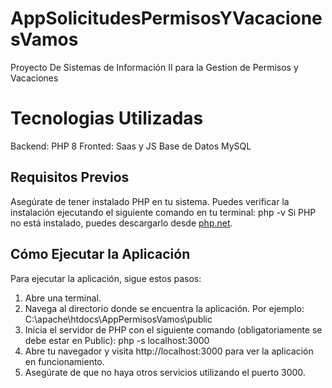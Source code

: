 # AppSolicitudesPermisosYVacacionesVamos
Proyecto De Sistemas de Información II para la Gestion de Permisos y Vacaciones

# Tecnologias Utilizadas
Backend: PHP 8
Fronted: Saas y JS
Base de Datos MySQL

## Requisitos Previos

Asegúrate de tener instalado PHP en tu sistema. Puedes verificar la instalación ejecutando el siguiente comando en tu terminal: php -v
Si PHP no está instalado, puedes descargarlo desde [php.net](https://www.php.net/downloads).

## Cómo Ejecutar la Aplicación

Para ejecutar la aplicación, sigue estos pasos:

1. Abre una terminal.
2. Navega al directorio donde se encuentra la aplicación. Por ejemplo: C:\apache\htdocs\AppPermisosVamos\public
3. Inicia el servidor de PHP con el siguiente comando (obligatoriamente se debe estar en Public): php -s localhost:3000
4. Abre tu navegador y visita http://localhost:3000 para ver la aplicación en funcionamiento.
5. Asegúrate de que no haya otros servicios utilizando el puerto 3000.
    
